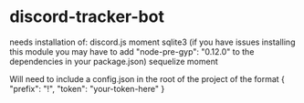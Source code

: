 # discord-tracker-bot

needs installation of:
discord.js
moment
sqlite3 (if you have issues installing this module you may have to add "node-pre-gyp": "0.12.0" to the dependencies in your package.json)
sequelize
moment

Will need to include a config.json in the root of the project of the format
{
	"prefix": "!",
	"token": "your-token-here"
}
